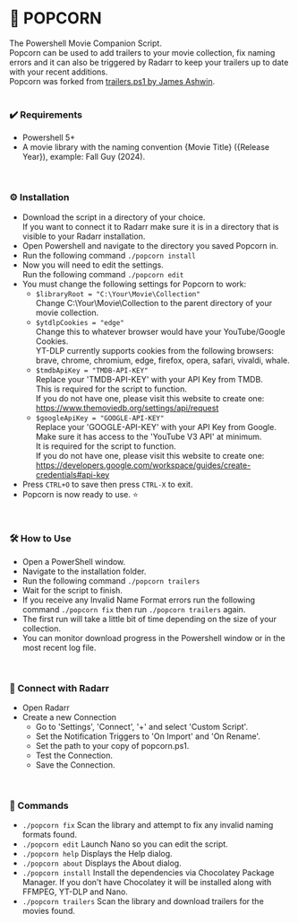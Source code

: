 # 🍿 POPCORN
  The Powershell Movie Companion Script.<br/>Popcorn can be used to add trailers to your movie collection, fix naming errors and it can also be triggered by Radarr to keep your trailers up to date with your recent additions.<br/>Popcorn was forked from <a href="https://github.com/James-Ashwin/trailers">trailers.ps1 by James Ashwin</a>.
<br/><br/>

### ✔️ Requirements
- Powershell 5+
- A movie library with the naming convention {Movie Title} ({Release Year}), example: Fall Guy (2024).
<br/>

### ⚙️ Installation
- Download the script in a directory of your choice. <br/>
  If you want to connect it to Radarr make sure it is in a directory that is visible to your Radarr installation.
- Open Powershell and navigate to the directory you saved Popcorn in.
- Run the following command ``./popcorn install``
- Now you will need to edit the settings.<br/>
  Run the following command ``./popcorn edit``
- You must change the following settings for Popcorn to work:<br/>
  - ``$libraryRoot = "C:\Your\Movie\Collection"``<br/>
  Change C:\Your\Movie\Collection to the parent directory of your movie collection.
  - ``$ytdlpCookies = "edge"``<br/>
  Change this to whatever browser would have your YouTube/Google Cookies.<br/>YT-DLP currently supports cookies from the following browsers:<br/>brave, chrome, chromium, edge, firefox, 
opera, safari, vivaldi, whale.
  - ``$tmdbApiKey = "TMDB-API-KEY"``<br/>
  Replace your 'TMDB-API-KEY' with your API Key from TMDB.<br/>This is required for the script to function.<br/>If you do not have one, please visit this website to create one:  https://www.themoviedb.org/settings/api/request
  - ``$googleApiKey = "GOOGLE-API-KEY"``<br/>
  Replace your 'GOOGLE-API-KEY' with your API Key from Google.<br/>Make sure it has access to the 'YouTube V3 API' at minimum.<br/>It is required for the script to function.<br/>If you do not have one, please visit this website to create one:  https://developers.google.com/workspace/guides/create-credentials#api-key
- Press ``CTRL+O`` to save then press ``CTRL-X`` to exit.
- Popcorn is now ready to use. ⭐
<br/>

### 🛠️ How to Use
- Open a PowerShell window.
- Navigate to the installation folder.
- Run the following command ``./popcorn trailers``
- Wait for the script to finish.
- If you receive any Invalid Name Format errors run the following command ``./popcorn fix`` then run  ``./popcorn trailers`` again.
- The first run will take a little bit of time depending on the size of your collection.
- You can monitor download progress in the Powershell window or in the most recent log file.
<br/>

### 🔗 Connect with Radarr
- Open Radarr
- Create a new Connection
  - Go to 'Settings', 'Connect', '+' and select 'Custom Script'.
  - Set the Notification Triggers to 'On Import' and 'On Rename'.
  - Set the path to your copy of popcorn.ps1.
  - Test the Connection.
  - Save the Connection.
<br/>

### 👑 Commands
- ``./popcorn fix`` Scan the library and attempt to fix any invalid naming formats found.
- ``./popcorn edit`` Launch Nano so you can edit the script.
- ``./popcorn help`` Displays the Help dialog.
- ``./popcorn about`` Displays the About dialog.
- ``./popcorn install`` Install the dependencies via Chocolatey Package Manager.  If you don't have Chocolatey it will be installed along with FFMPEG, YT-DLP and Nano.
- ``./popcorn trailers`` Scan the library and download trailers for the movies found.
    
